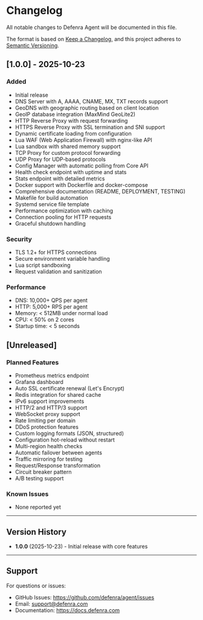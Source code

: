 # Changelog

All notable changes to Defenra Agent will be documented in this file.

The format is based on [Keep a Changelog](https://keepachangelog.com/en/1.0.0/),
and this project adheres to [Semantic Versioning](https://semver.org/spec/v2.0.0.html).

## [1.0.0] - 2025-10-23

### Added
- Initial release
- DNS Server with A, AAAA, CNAME, MX, TXT records support
- GeoDNS with geographic routing based on client location
- GeoIP database integration (MaxMind GeoLite2)
- HTTP Reverse Proxy with request forwarding
- HTTPS Reverse Proxy with SSL termination and SNI support
- Dynamic certificate loading from configuration
- Lua WAF (Web Application Firewall) with nginx-like API
- Lua sandbox with shared memory support
- TCP Proxy for custom protocol forwarding
- UDP Proxy for UDP-based protocols
- Config Manager with automatic polling from Core API
- Health check endpoint with uptime and stats
- Stats endpoint with detailed metrics
- Docker support with Dockerfile and docker-compose
- Comprehensive documentation (README, DEPLOYMENT, TESTING)
- Makefile for build automation
- Systemd service file template
- Performance optimization with caching
- Connection pooling for HTTP requests
- Graceful shutdown handling

### Security
- TLS 1.2+ for HTTPS connections
- Secure environment variable handling
- Lua script sandboxing
- Request validation and sanitization

### Performance
- DNS: 10,000+ QPS per agent
- HTTP: 5,000+ RPS per agent
- Memory: < 512MB under normal load
- CPU: < 50% on 2 cores
- Startup time: < 5 seconds

## [Unreleased]

### Planned Features
- Prometheus metrics endpoint
- Grafana dashboard
- Auto SSL certificate renewal (Let's Encrypt)
- Redis integration for shared cache
- IPv6 support improvements
- HTTP/2 and HTTP/3 support
- WebSocket proxy support
- Rate limiting per domain
- DDoS protection features
- Custom logging formats (JSON, structured)
- Configuration hot-reload without restart
- Multi-region health checks
- Automatic failover between agents
- Traffic mirroring for testing
- Request/Response transformation
- Circuit breaker pattern
- A/B testing support

### Known Issues
- None reported yet

---

## Version History

- **1.0.0** (2025-10-23) - Initial release with core features

---

## Support

For questions or issues:
- GitHub Issues: https://github.com/defenra/agent/issues
- Email: support@defenra.com
- Documentation: https://docs.defenra.com
